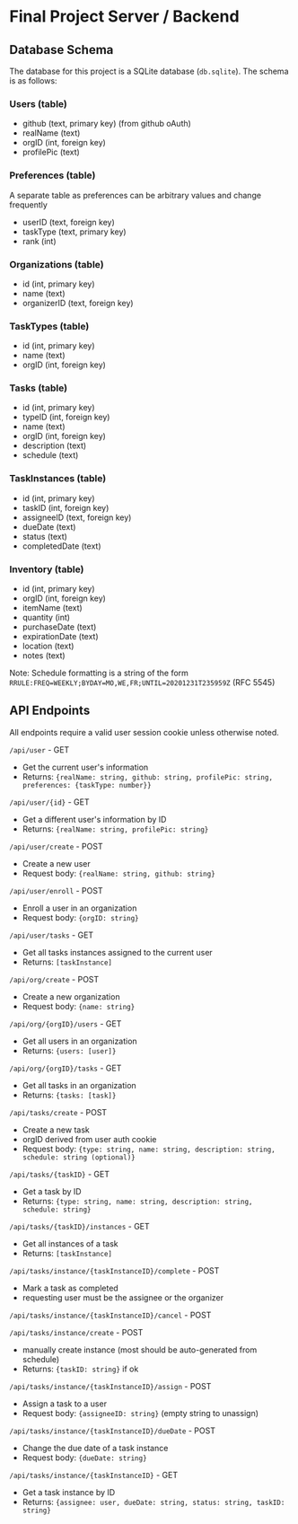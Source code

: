 # Final Project Server / Backend

## Database Schema

The database for this project is a SQLite database (`db.sqlite`). The schema is as follows: 

### Users (table)
- github (text, primary key) (from github oAuth)
- realName (text)
- orgID (int, foreign key)
- profilePic (text)

### Preferences (table)
A separate table as preferences can be arbitrary values and change frequently
- userID (text, foreign key)
- taskType (text, primary key)
- rank (int)

### Organizations (table)
- id (int, primary key)
- name (text)
- organizerID (text, foreign key)

### TaskTypes (table)
- id (int, primary key)
- name (text)
- orgID (int, foreign key)

### Tasks (table)
- id (int, primary key)
- typeID (int, foreign key)
- name (text)
- orgID (int, foreign key)
- description (text)
- schedule (text)

### TaskInstances (table)
- id (int, primary key)
- taskID (int, foreign key)
- assigneeID (text, foreign key)
- dueDate (text)
- status (text)
- completedDate (text)

### Inventory (table)
- id (int, primary key)
- orgID (int, foreign key)
- itemName (text)
- quantity (int)
- purchaseDate (text)
- expirationDate (text)
- location (text)
- notes (text)

Note: Schedule formatting is a string of the form `RRULE:FREQ=WEEKLY;BYDAY=MO,WE,FR;UNTIL=20201231T235959Z` (RFC 5545)

## API Endpoints
All endpoints require a valid user session cookie unless otherwise noted.

`/api/user` - GET
- Get the current user's information
- Returns: `{realName: string, github: string, profilePic: string, preferences: {taskType: number}}`

`/api/user/{id}` - GET
- Get a different user's information by ID
- Returns: `{realName: string, profilePic: string}`

`/api/user/create` - POST
- Create a new user
- Request body: `{realName: string, github: string}`

`/api/user/enroll` - POST
- Enroll a user in an organization
- Request body: `{orgID: string}`

`/api/user/tasks` - GET
- Get all tasks instances assigned to the current user
- Returns: `[taskInstance]`

`/api/org/create` - POST
- Create a new organization
- Request body: `{name: string}`

`/api/org/{orgID}/users` - GET
- Get all users in an organization
- Returns: `{users: [user]}`

`/api/org/{orgID}/tasks` - GET
- Get all tasks in an organization
- Returns: `{tasks: [task]}`

`/api/tasks/create` - POST
- Create a new task
- orgID derived from user auth cookie
- Request body: `{type: string, name: string, description: string, schedule: string (optional)}`

`/api/tasks/{taskID}` - GET
- Get a task by ID
- Returns: `{type: string, name: string, description: string, schedule: string}`

`/api/tasks/{taskID}/instances` - GET
- Get all instances of a task
- Returns: `[taskInstance]`

`/api/tasks/instance/{taskInstanceID}/complete` - POST
- Mark a task as completed
- requesting user must be the assignee or the organizer

`/api/tasks/instance/{taskInstanceID}/cancel` - POST

`/api/tasks/instance/create` - POST
- manually create instance (most should be auto-generated from schedule)
- Returns: `{taskID: string}` if ok

`/api/tasks/instance/{taskInstanceID}/assign` - POST
- Assign a task to a user
- Request body: `{assigneeID: string}` (empty string to unassign)

`/api/tasks/instance/{taskInstanceID}/dueDate` - POST
- Change the due date of a task instance
- Request body: `{dueDate: string}`

`/api/tasks/instance/{taskInstanceID}` - GET
- Get a task instance by ID
- Returns: `{assignee: user, dueDate: string, status: string, taskID: string}`

